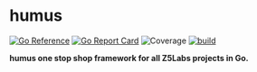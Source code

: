 # humus

[![Go Reference](https://pkg.go.dev/badge/github.com/z5labs/humus.svg)](https://pkg.go.dev/github.com/z5labs/humus)
[![Go Report Card](https://goreportcard.com/badge/github.com/z5labs/humus)](https://goreportcard.com/report/github.com/z5labs/humus)
![Coverage](https://img.shields.io/badge/Coverage-42.0%25-yellow)
[![build](https://github.com/z5labs/humus/actions/workflows/build.yaml/badge.svg)](https://github.com/z5labs/humus/actions/workflows/build.yaml)

**humus one stop shop framework for all Z5Labs projects in Go.**